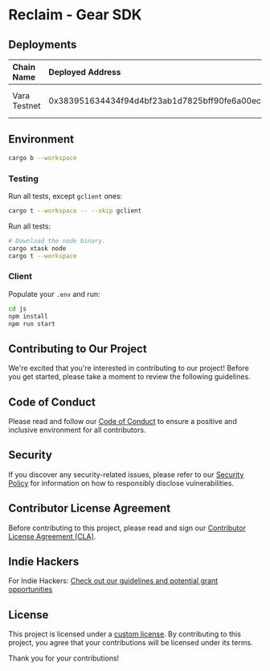
# Reclaim - Gear SDK

## Deployments

| Chain Name | Deployed Address | Explorer Link |
|:-----------|:-----------------|:--------------|
| Vara Testnet | 0x383951634434f94d4bf23ab1d7825bff90fe6a00ec2c3f389e7b8d771b053af8 | https://idea.gear-tech.io/programs/0x383951634434f94d4bf23ab1d7825bff90fe6a00ec2c3f389e7b8d771b053af8?node=wss%3A%2F%2Ftestnet.vara.network |



## Environment

```sh
cargo b --workspace
```

### Testing

Run all tests, except `gclient` ones:
```sh
cargo t --workspace -- --skip gclient
```

Run all tests:
```sh
# Download the node binary.
cargo xtask node
cargo t --workspace
```

### Client 

Populate your `.env` and run:
```sh
cd js
npm install
npm run start
```

## Contributing to Our Project

We're excited that you're interested in contributing to our project! Before you get started, please take a moment to review the following guidelines.

## Code of Conduct

Please read and follow our [Code of Conduct](https://github.com/reclaimprotocol/.github/blob/main/Code-of-Conduct.md) to ensure a positive and inclusive environment for all contributors.

## Security

If you discover any security-related issues, please refer to our [Security Policy](https://github.com/reclaimprotocol/.github/blob/main/SECURITY.md) for information on how to responsibly disclose vulnerabilities.

## Contributor License Agreement

Before contributing to this project, please read and sign our [Contributor License Agreement (CLA)](https://github.com/reclaimprotocol/.github/blob/main/CLA.md).

## Indie Hackers

For Indie Hackers: [Check out our guidelines and potential grant opportunities](https://github.com/reclaimprotocol/.github/blob/main/Indie-Hackers.md)

## License

This project is licensed under a [custom license](https://github.com/reclaimprotocol/.github/blob/main/LICENSE). By contributing to this project, you agree that your contributions will be licensed under its terms.

Thank you for your contributions!

